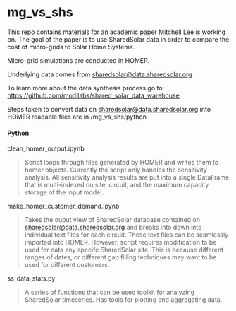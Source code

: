 mg_vs_shs
=========

This repo contains materials for an academic paper Mitchell Lee is working on. 
The goal of the paper is to use SharedSolar data in order to compare the cost 
of micro-grids to Solar Home Systems. 

Micro-grid simulations are conducted in HOMER.

Underlying data comes from sharedsolar@data.sharedsolar.org

To learn more about the data synthesis process go to:
https://github.com/modilabs/shared_solar_data_warehouse

Steps taken to convert data on sharedsolar@data.sharedsolar.org
into HOMER readable files are in /mg_vs_shs/python

#### Python ####

clean_homer_output.ipynb
> Script loops through files generated by HOMER and writes them to homer objects.
> Currently the script only handles the sensitivity analysis. All sensitivity analysis results are
> put into a single DataFrame that is multi-indexed on site, circuit, and the maximum 
> capacity storage of the input model.


make_homer_customer_demand.ipynb
> Takes the ouput view of SharedSolar database contained on sharedsolar@data.sharedsolar.org
> and breaks into down into individual text files for each circuit. These text files can be 
> seamlessly imported into HOMER. However, script requires modification to be used for data any
> specifc SharedSolar site. This is because different ranges of dates, or different gap filling
> techniques may want to be used for different customers. 


ss_data_stats.py
> A series of functions that can be used toolkit for analyzing SharedSolar timeseries. Has tools for 
> plotting and aggregating data.
